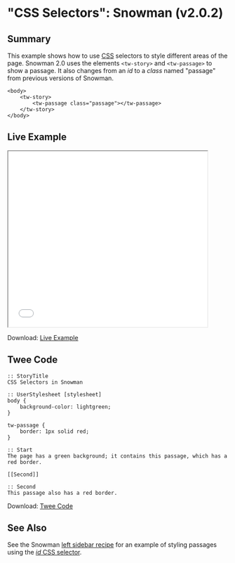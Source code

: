 # "CSS Selectors": Snowman (v2.0.2)

## Summary

This example shows how to use [CSS](../../terms/terms_css.md) selectors to style different areas of the page. Snowman 2.0 uses the elements `<tw-story>` and `<tw-passage>` to show a passage. It also changes from an *id* to a *class* named "passage" from previous versions of Snowman.

```
<body>
	<tw-story>
		<tw-passage class="passage"></tw-passage>
	</tw-story>
</body>
```

## Live Example

<section>
<iframe src="snowman_cssselectors_example.html" height=400 width=90%></iframe>

Download: <a href="snowman_cssselectors_example.html" target="_blank">Live Example</a>
</section>

## Twee Code
```
:: StoryTitle
CSS Selectors in Snowman

:: UserStylesheet [stylesheet]
body {
    background-color: lightgreen;
}

tw-passage {
    border: 1px solid red;
}

:: Start
The page has a green background; it contains this passage, which has a red border.

[[Second]]

:: Second
This passage also has a red border.

```

Download: <a href="snowman_cssselectors_twee.txt" target="_blank">Twee Code</a>

## See Also

See the Snowman [left sidebar recipe](../../sidebar_left/snowman/snowman_sidebar_left.md) for an example of styling passages using the [*id* CSS selector](https://developer.mozilla.org/en-US/docs/Web/CSS/ID_selectors).
